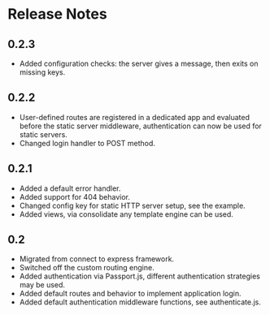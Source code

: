 # Release Notes

## 0.2.3

   * Added configuration checks: the server gives a message, then exits on missing keys.

## 0.2.2

   * User-defined routes are registered in a dedicated app and evaluated before the static server 
     middleware, authentication can now be used for static servers.
   * Changed login handler to POST method.

## 0.2.1

   * Added a default error handler.
   * Added support for 404 behavior.
   * Changed config key for static HTTP server setup, see the example.
   * Added views, via consolidate any template engine can be used. 

## 0.2

   * Migrated from connect to express framework. 
   * Switched off the custom routing engine. 
   * Added authentication via Passport.js, different authentication strategies may be used.
   * Added default routes and behavior to implement application login. 
   * Added default authentication middleware functions, see authenticate.js.

